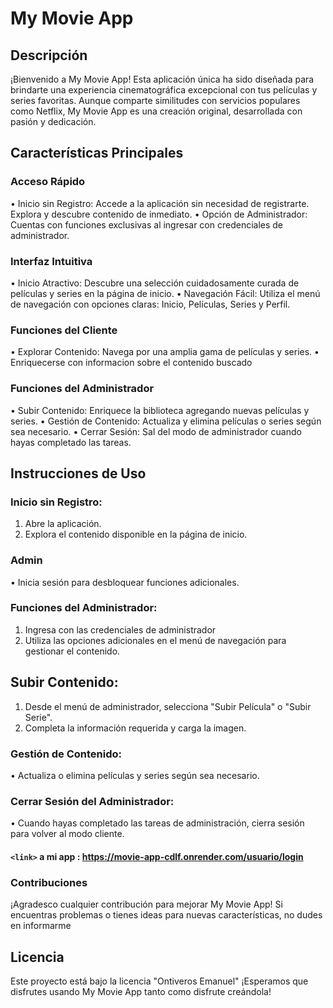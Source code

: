 # My Movie App

## Descripción

¡Bienvenido a My Movie App! Esta aplicación única ha sido diseñada para brindarte una experiencia cinematográfica excepcional con tus películas y series favoritas. Aunque comparte similitudes con servicios populares como Netflix, My Movie App es una creación original, desarrollada con pasión y dedicación.

## Características Principales
### Acceso Rápido
• Inicio sin Registro: Accede a la aplicación sin necesidad de registrarte. Explora y descubre contenido de inmediato.
• Opción de Administrador: Cuentas con funciones exclusivas al ingresar con credenciales de administrador.


### Interfaz Intuitiva
• Inicio Atractivo: Descubre una selección cuidadosamente curada de películas y series en la página de inicio.
• Navegación Fácil: Utiliza el menú de navegación con opciones claras: Inicio, Películas, Series y Perfil.

### Funciones del Cliente
• Explorar Contenido: Navega por una amplia gama de películas y series.
• Enriquecerse con informacion sobre el contenido buscado

### Funciones del Administrador
• Subir Contenido: Enriquece la biblioteca agregando nuevas películas y series.
• Gestión de Contenido: Actualiza y elimina películas o series según sea necesario.
• Cerrar Sesión: Sal del modo de administrador cuando hayas completado las tareas.

## Instrucciones de Uso
### Inicio sin Registro:
1. Abre la aplicación.
2. Explora el contenido disponible en la página de inicio.
### Admin
• Inicia sesión para desbloquear funciones adicionales.
### Funciones del Administrador:
1. Ingresa con las credenciales de administrador
2. Utiliza las opciones adicionales en el menú de navegación para gestionar el contenido.
## Subir Contenido:
1. Desde el menú de administrador, selecciona "Subir Película" o "Subir Serie".
2. Completa la información requerida y carga la imagen.
### Gestión de Contenido:
• Actualiza o elimina películas y series según sea necesario.
### Cerrar Sesión del Administrador:
• Cuando hayas completado las tareas de administración, cierra sesión para volver al modo cliente.
  
#### `<link>`  a mi app :  https://movie-app-cdlf.onrender.com/usuario/login

### Contribuciones
¡Agradesco cualquier contribución para mejorar My Movie App! Si encuentras problemas o tienes ideas para nuevas características, no dudes en informarme
## Licencia
Este proyecto está bajo la licencia "Ontiveros Emanuel"
¡Esperamos que disfrutes usando My Movie App tanto como disfrute creándola!
